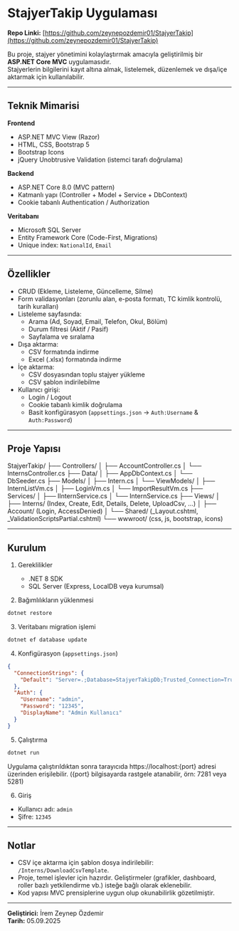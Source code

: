 # StajyerTakip Uygulaması

**Repo Linki:** [https://github.com/zeynepozdemir01/StajyerTakip](https://github.com/zeynepozdemir01/StajyerTakip)

Bu proje, stajyer yönetimini kolaylaştırmak amacıyla geliştirilmiş bir **ASP.NET Core MVC** uygulamasıdır.  
Stajyerlerin bilgilerini kayıt altına almak, listelemek, düzenlemek ve dışa/içe aktarmak için kullanılabilir.  


---

## Teknik Mimarisi

**Frontend**
- ASP.NET MVC View (Razor)
- HTML, CSS, Bootstrap 5
- Bootstrap Icons
- jQuery Unobtrusive Validation (istemci tarafı doğrulama)

**Backend**
- ASP.NET Core 8.0 (MVC pattern)
- Katmanlı yapı (Controller + Model + Service + DbContext)
- Cookie tabanlı Authentication / Authorization

**Veritabanı**
- Microsoft SQL Server
- Entity Framework Core (Code-First, Migrations)
- Unique index: `NationalId`, `Email`

---

## Özellikler

- CRUD (Ekleme, Listeleme, Güncelleme, Silme)  
- Form validasyonları (zorunlu alan, e-posta formatı, TC kimlik kontrolü, tarih kuralları)  
- Listeleme sayfasında:
  - Arama (Ad, Soyad, Email, Telefon, Okul, Bölüm)  
  - Durum filtresi (Aktif / Pasif)  
  - Sayfalama ve sıralama  
- Dışa aktarma:
  - CSV formatında indirme  
  - Excel (.xlsx) formatında indirme  
- İçe aktarma:
  - CSV dosyasından toplu stajyer yükleme  
  - CSV şablon indirilebilme  
- Kullanıcı girişi:
  - Login / Logout  
  - Cookie tabanlı kimlik doğrulama  
  - Basit konfigürasyon (`appsettings.json` → `Auth:Username` & `Auth:Password`)  

---

## Proje Yapısı

StajyerTakip/
├── Controllers/
│   ├── AccountController.cs
│   └── InternsController.cs
├── Data/
│   ├── AppDbContext.cs
│   └── DbSeeder.cs
├── Models/
│   ├── Intern.cs
│   └── ViewModels/
│       ├── InternListVm.cs
│       ├── LoginVm.cs
│       └── ImportResultVm.cs
├── Services/
│   ├── IInternService.cs
│   └── InternService.cs
├── Views/
│   ├── Interns/ (Index, Create, Edit, Details, Delete, UploadCsv, …)
│   ├── Account/ (Login, AccessDenied)
│   └── Shared/ (_Layout.cshtml, _ValidationScriptsPartial.cshtml)
└── wwwroot/ (css, js, bootstrap, icons)

---

## Kurulum

1. Gereklilikler  
   - .NET 8 SDK  
   - SQL Server (Express, LocalDB veya kurumsal)  

2. Bağımlılıkların yüklenmesi  
```bash
dotnet restore
```

3. Veritabanı migration işlemi  
```bash
dotnet ef database update
```

4. Konfigürasyon (`appsettings.json`)  
```json
{
  "ConnectionStrings": {
    "Default": "Server=.;Database=StajyerTakipDb;Trusted_Connection=True;TrustServerCertificate=True;"
  },
  "Auth": {
    "Username": "admin",
    "Password": "12345",
    "DisplayName": "Admin Kullanıcı"
  }
}
```

5. Çalıştırma  
```bash
dotnet run
```
Uygulama çalıştırıldıktan sonra tarayıcıda https://localhost:{port} adresi üzerinden erişilebilir.
({port} bilgisayarda rastgele atanabilir, örn: 7281 veya 5281)


6. Giriş  
- Kullanıcı adı: `admin`  
- Şifre: `12345`  

---

## Notlar

- CSV içe aktarma için şablon dosya indirilebilir: `/Interns/DownloadCsvTemplate`.  
- Proje, temel işlevler için hazırdır. Geliştirmeler (grafikler, dashboard, roller bazlı yetkilendirme vb.) isteğe bağlı olarak eklenebilir.  
- Kod yapısı MVC prensiplerine uygun olup okunabilirlik gözetilmiştir.  

---

**Geliştirici:** İrem Zeynep Özdemir  
**Tarih:** 05.09.2025

